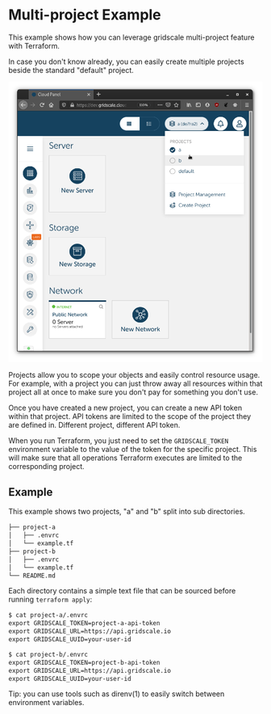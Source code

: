 # Multi-project Example

This example shows how you can leverage gridscale multi-project feature with Terraform.

In case you don't know already, you can easily create multiple projects beside the standard "default" project.

![Select a project in the panel](images/tf-multi-project-select.png "Select a project in the panel")

Projects allow you to scope your objects and easily control resource usage. For example, with a project you can just throw away all resources within that project all at once to make sure you don't pay for something you don't use.

Once you have created a new project, you can create a new API token within that project. API tokens are limited to the scope of the project they are defined in. Different project, different API token.

When you run Terraform, you just need to set the `GRIDSCALE_TOKEN` environment variable to the value of the token for the specific project. This will make sure that all operations Terraform executes are limited to the corresponding project.

## Example

This example shows two projects, "a" and "b" split into sub directories.

    ├── project-a
    │   ├── .envrc
    │   └── example.tf
    ├── project-b
    │   ├── .envrc
    │   └── example.tf
    └── README.md

Each directory contains a simple text file that can be sourced before running `terraform apply`:

```shell
$ cat project-a/.envrc
export GRIDSCALE_TOKEN=project-a-api-token
export GRIDSCALE_URL=https://api.gridscale.io
export GRIDSCALE_UUID=your-user-id
```

```shell
$ cat project-b/.envrc
export GRIDSCALE_TOKEN=project-b-api-token
export GRIDSCALE_URL=https://api.gridscale.io
export GRIDSCALE_UUID=your-user-id

```

Tip: you can use tools such as direnv(1) to easily switch between environment variables.
